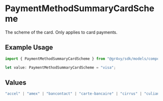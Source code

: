 # PaymentMethodSummaryCardScheme

The scheme of the card. Only applies to card payments.

## Example Usage

```typescript
import { PaymentMethodSummaryCardScheme } from "@gr4vy/sdk/models/components";

let value: PaymentMethodSummaryCardScheme = "visa";
```

## Values

```typescript
"accel" | "amex" | "bancontact" | "carte-bancaire" | "cirrus" | "culiance" | "dankort" | "diners-club" | "discover" | "eftpos-australia" | "elo" | "hipercard" | "jcb" | "maestro" | "mastercard" | "mir" | "nyce" | "other" | "pulse" | "rupay" | "star" | "uatp" | "unionpay" | "visa"
```